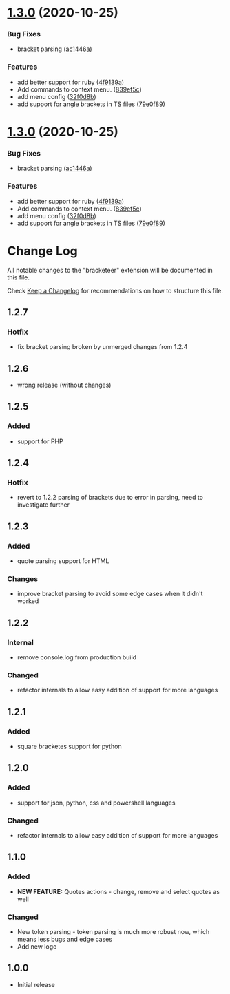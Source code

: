 # [1.3.0](https://github.com/Pustelto/Bracketeer/compare/v1.2.3...v1.3.0) (2020-10-25)


### Bug Fixes

* bracket parsing ([ac1446a](https://github.com/Pustelto/Bracketeer/commit/ac1446a473f9dbdd86a2ca3d0b8accef91398465))


### Features

* add better support for ruby ([4f9139a](https://github.com/Pustelto/Bracketeer/commit/4f9139a15f6a0701f1a5bd4ab1df46c490e22940))
* Add commands to context menu. ([839ef5c](https://github.com/Pustelto/Bracketeer/commit/839ef5c6d2831937d0700c2fe19abf47aef7e6b4))
* add menu config ([32f0d8b](https://github.com/Pustelto/Bracketeer/commit/32f0d8b6160a2d37ddb5ecf3d04991131501c897))
* add support for angle brackets in TS files ([79e0f89](https://github.com/Pustelto/Bracketeer/commit/79e0f89e7627c8cef276723cc0c3f31f02dcd740))

# [1.3.0](https://github.com/Pustelto/Bracketeer/compare/v1.2.3...v1.3.0) (2020-10-25)


### Bug Fixes

* bracket parsing ([ac1446a](https://github.com/Pustelto/Bracketeer/commit/ac1446a473f9dbdd86a2ca3d0b8accef91398465))


### Features

* add better support for ruby ([4f9139a](https://github.com/Pustelto/Bracketeer/commit/4f9139a15f6a0701f1a5bd4ab1df46c490e22940))
* Add commands to context menu. ([839ef5c](https://github.com/Pustelto/Bracketeer/commit/839ef5c6d2831937d0700c2fe19abf47aef7e6b4))
* add menu config ([32f0d8b](https://github.com/Pustelto/Bracketeer/commit/32f0d8b6160a2d37ddb5ecf3d04991131501c897))
* add support for angle brackets in TS files ([79e0f89](https://github.com/Pustelto/Bracketeer/commit/79e0f89e7627c8cef276723cc0c3f31f02dcd740))

# Change Log

All notable changes to the "bracketeer" extension will be documented in this file.

Check [Keep a Changelog](http://keepachangelog.com/) for recommendations on how to structure this file.

## 1.2.7

### Hotfix

- fix bracket parsing broken by unmerged changes from 1.2.4

## 1.2.6

- wrong release (without changes)

## 1.2.5

### Added

- support for PHP

## 1.2.4

### Hotfix

- revert to 1.2.2 parsing of brackets due to error in parsing, need to investigate further

## 1.2.3

### Added

- quote parsing support for HTML

### Changes

- improve bracket parsing to avoid some edge cases when it didn't worked

## 1.2.2

### Internal

- remove console.log from production build

### Changed

- refactor internals to allow easy addition of support for more languages

## 1.2.1

### Added

- square bracketes support for python

## 1.2.0

### Added

- support for json, python, css and powershell languages

### Changed

- refactor internals to allow easy addition of support for more languages

## 1.1.0

### Added

- **NEW FEATURE:** Quotes actions - change, remove and select quotes as well

### Changed

- New token parsing - token parsing is much more robust now, which means less bugs and edge cases
- Add new logo

## 1.0.0

- Initial release
